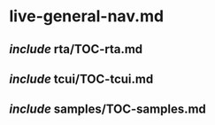 # live-general-nav.md

## _include_ rta/TOC-rta.md

## _include_ tcui/TOC-tcui.md

## _include_ samples/TOC-samples.md
